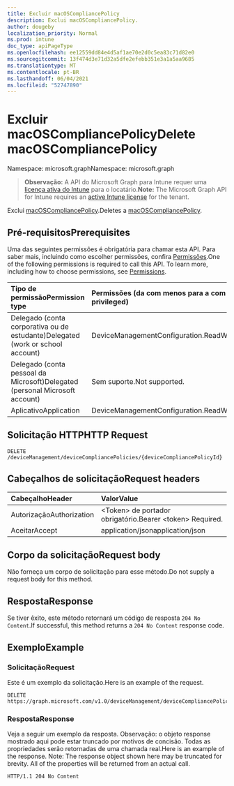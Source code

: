 ```yaml
---
title: Excluir macOSCompliancePolicy
description: Exclui macOSCompliancePolicy.
author: dougeby
localization_priority: Normal
ms.prod: intune
doc_type: apiPageType
ms.openlocfilehash: ee12559dd84e4d5af1ae70e2d0c5ea83c71d82e0
ms.sourcegitcommit: 13f474d3e71d32a5dfe2efebb351e3a1a5aa9685
ms.translationtype: MT
ms.contentlocale: pt-BR
ms.lasthandoff: 06/04/2021
ms.locfileid: "52747890"
---
```

# <a name="delete-macoscompliancepolicy"></a><span data-ttu-id="d5934-103">Excluir macOSCompliancePolicy</span><span class="sxs-lookup"><span data-stu-id="d5934-103">Delete macOSCompliancePolicy</span></span>

<span data-ttu-id="d5934-104">Namespace: microsoft.graph</span><span class="sxs-lookup"><span data-stu-id="d5934-104">Namespace: microsoft.graph</span></span>

> <span data-ttu-id="d5934-105">**Observação:** A API do Microsoft Graph para Intune requer uma [licença ativa do Intune](https://go.microsoft.com/fwlink/?linkid=839381) para o locatário.</span><span class="sxs-lookup"><span data-stu-id="d5934-105">**Note:** The Microsoft Graph API for Intune requires an [active Intune license](https://go.microsoft.com/fwlink/?linkid=839381) for the tenant.</span></span>

<span data-ttu-id="d5934-106">Exclui [macOSCompliancePolicy](../resources/intune-deviceconfig-macoscompliancepolicy.md).</span><span class="sxs-lookup"><span data-stu-id="d5934-106">Deletes a [macOSCompliancePolicy](../resources/intune-deviceconfig-macoscompliancepolicy.md).</span></span>

## <a name="prerequisites"></a><span data-ttu-id="d5934-107">Pré-requisitos</span><span class="sxs-lookup"><span data-stu-id="d5934-107">Prerequisites</span></span>
<span data-ttu-id="d5934-p101">Uma das seguintes permissões é obrigatória para chamar esta API. Para saber mais, incluindo como escolher permissões, confira [Permissões](/graph/permissions-reference).</span><span class="sxs-lookup"><span data-stu-id="d5934-p101">One of the following permissions is required to call this API. To learn more, including how to choose permissions, see [Permissions](/graph/permissions-reference).</span></span>

|<span data-ttu-id="d5934-110">Tipo de permissão</span><span class="sxs-lookup"><span data-stu-id="d5934-110">Permission type</span></span>|<span data-ttu-id="d5934-111">Permissões (da com menos para a com mais privilégios)</span><span class="sxs-lookup"><span data-stu-id="d5934-111">Permissions (from least to most privileged)</span></span>|
|:---|:---|
|<span data-ttu-id="d5934-112">Delegado (conta corporativa ou de estudante)</span><span class="sxs-lookup"><span data-stu-id="d5934-112">Delegated (work or school account)</span></span>|<span data-ttu-id="d5934-113">DeviceManagementConfiguration.ReadWrite.All</span><span class="sxs-lookup"><span data-stu-id="d5934-113">DeviceManagementConfiguration.ReadWrite.All</span></span>|
|<span data-ttu-id="d5934-114">Delegado (conta pessoal da Microsoft)</span><span class="sxs-lookup"><span data-stu-id="d5934-114">Delegated (personal Microsoft account)</span></span>|<span data-ttu-id="d5934-115">Sem suporte.</span><span class="sxs-lookup"><span data-stu-id="d5934-115">Not supported.</span></span>|
|<span data-ttu-id="d5934-116">Aplicativo</span><span class="sxs-lookup"><span data-stu-id="d5934-116">Application</span></span>|<span data-ttu-id="d5934-117">DeviceManagementConfiguration.ReadWrite.All</span><span class="sxs-lookup"><span data-stu-id="d5934-117">DeviceManagementConfiguration.ReadWrite.All</span></span>|

## <a name="http-request"></a><span data-ttu-id="d5934-118">Solicitação HTTP</span><span class="sxs-lookup"><span data-stu-id="d5934-118">HTTP Request</span></span>
<!-- {
  "blockType": "ignored"
}
-->
``` http
DELETE /deviceManagement/deviceCompliancePolicies/{deviceCompliancePolicyId}
```

## <a name="request-headers"></a><span data-ttu-id="d5934-119">Cabeçalhos de solicitação</span><span class="sxs-lookup"><span data-stu-id="d5934-119">Request headers</span></span>
|<span data-ttu-id="d5934-120">Cabeçalho</span><span class="sxs-lookup"><span data-stu-id="d5934-120">Header</span></span>|<span data-ttu-id="d5934-121">Valor</span><span class="sxs-lookup"><span data-stu-id="d5934-121">Value</span></span>|
|:---|:---|
|<span data-ttu-id="d5934-122">Autorização</span><span class="sxs-lookup"><span data-stu-id="d5934-122">Authorization</span></span>|<span data-ttu-id="d5934-123">&lt;Token&gt; de portador obrigatório.</span><span class="sxs-lookup"><span data-stu-id="d5934-123">Bearer &lt;token&gt; Required.</span></span>|
|<span data-ttu-id="d5934-124">Aceitar</span><span class="sxs-lookup"><span data-stu-id="d5934-124">Accept</span></span>|<span data-ttu-id="d5934-125">application/json</span><span class="sxs-lookup"><span data-stu-id="d5934-125">application/json</span></span>|

## <a name="request-body"></a><span data-ttu-id="d5934-126">Corpo da solicitação</span><span class="sxs-lookup"><span data-stu-id="d5934-126">Request body</span></span>
<span data-ttu-id="d5934-127">Não forneça um corpo de solicitação para esse método.</span><span class="sxs-lookup"><span data-stu-id="d5934-127">Do not supply a request body for this method.</span></span>

## <a name="response"></a><span data-ttu-id="d5934-128">Resposta</span><span class="sxs-lookup"><span data-stu-id="d5934-128">Response</span></span>
<span data-ttu-id="d5934-129">Se tiver êxito, este método retornará um código de resposta `204 No Content`.</span><span class="sxs-lookup"><span data-stu-id="d5934-129">If successful, this method returns a `204 No Content` response code.</span></span>

## <a name="example"></a><span data-ttu-id="d5934-130">Exemplo</span><span class="sxs-lookup"><span data-stu-id="d5934-130">Example</span></span>

### <a name="request"></a><span data-ttu-id="d5934-131">Solicitação</span><span class="sxs-lookup"><span data-stu-id="d5934-131">Request</span></span>
<span data-ttu-id="d5934-132">Este é um exemplo da solicitação.</span><span class="sxs-lookup"><span data-stu-id="d5934-132">Here is an example of the request.</span></span>
``` http
DELETE https://graph.microsoft.com/v1.0/deviceManagement/deviceCompliancePolicies/{deviceCompliancePolicyId}
```

### <a name="response"></a><span data-ttu-id="d5934-133">Resposta</span><span class="sxs-lookup"><span data-stu-id="d5934-133">Response</span></span>
<span data-ttu-id="d5934-p102">Veja a seguir um exemplo da resposta. Observação: o objeto response mostrado aqui pode estar truncado por motivos de concisão. Todas as propriedades serão retornadas de uma chamada real.</span><span class="sxs-lookup"><span data-stu-id="d5934-p102">Here is an example of the response. Note: The response object shown here may be truncated for brevity. All of the properties will be returned from an actual call.</span></span>
``` http
HTTP/1.1 204 No Content
```




